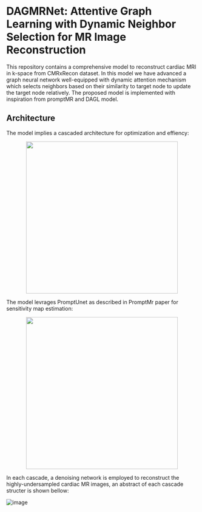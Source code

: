 # DAGMRNet: Attentive Graph Learning with Dynamic Neighbor Selection for MR Image Reconstruction 
This repository contains a comprehensive model to reconstruct cardiac MRI in k-space from CMRxRecon dataset. In this model we have advanced a graph neural network well-equipped with dynamic attention mechanism which selects neighbors based on their similarity to target node to update the target node relatively. The proposed model is implemented with inspiration from promptMR and DAGL model.

## Architecture
The model implies a cascaded architecture for optimization and effiency:

<p align="center">
  <img src="https://github.com/user-attachments/assets/e8f62112-b7bb-42f5-a000-65b4afb1d981" width = "400">
</p>

The model levrages PromptUnet as described in PromptMr paper for sensitivity map estimation:

<p align="center">
  <img src="https://github.com/user-attachments/assets/6f493f9b-6d70-4ce6-bbf2-ff8f17428056" width = "400">
</p>

In each cascade, a denoising network is employed to reconstruct the highly-undersampled cardiac MR images, an abstract of each cascade structer is shown bellow:

![image](https://github.com/user-attachments/assets/dc832d13-eef8-403a-8cc8-26d357fe63ab)

